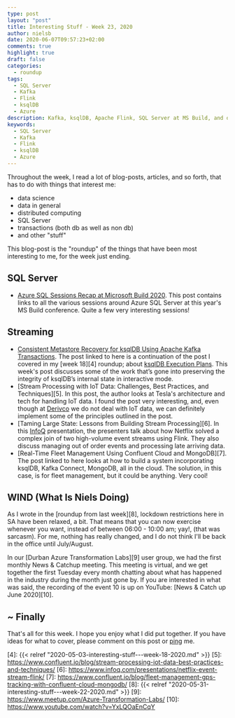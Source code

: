 ```yaml
---
type: post
layout: "post"
title: Interesting Stuff - Week 23, 2020
author: nielsb
date: 2020-06-07T09:57:23+02:00
comments: true
highlight: true
draft: false
categories:
  - roundup
tags:
  - SQL Server
  - Kafka
  - Flink
  - ksqlDB
  - Azure
description: Kafka, ksqlDB, Apache Flink, SQL Server at MS Build, and other interesting topics.
keywords:
  - SQL Server
  - Kafka
  - Flink
  - ksqlDB
  - Azure   
---
```


Throughout the week, I read a lot of blog-posts, articles, and so forth, that has to do with things that interest me:

* data science
* data in general
* distributed computing
* SQL Server
* transactions (both db as well as non db)
* and other "stuff"

This blog-post is the "roundup" of the things that have been most interesting to me, for the week just ending.

<!--more-->

## SQL Server

* [Azure SQL Sessions Recap at Microsoft Build 2020][1]. This post contains links to all the various sessions around Azure SQL Server at this year's MS Build conference. Quite a few very interesting sessions!

## Streaming

* [Consistent Metastore Recovery for ksqlDB Using Apache Kafka Transactions][2]. The post linked to here is a continuation of the post I covered in my [week 18][4] roundup; about [ksqlDB Execution Plans][3]. This week's post discusses some of the work that’s gone into preserving the integrity of ksqlDB’s internal state in interactive mode.
* [Stream Processing with IoT Data: Challenges, Best Practices, and Techniques][5]. In this post, the author looks at Tesla's architecture and tech for handling IoT data. I found the post very interesting, and, even though at [Derivco](/derivco) we do not deal with IoT data, we can definitely implement some of the principles outlined in the post.
* [Taming Large State: Lessons from Building Stream Processing][6]. In this [InfoQ][iq] presentation, the presenters talk about how Netflix solved a complex join of two high-volume event streams using Flink. They also discuss managing out of order events and processing late arriving data.
* [Real-Time Fleet Management Using Confluent Cloud and MongoDB][7]. The post linked to here looks at how to build a system incorporating ksqlDB, Kafka Connect, MongoDB, all in the cloud. The solution, in this case, is for fleet management, but it could be anything. Very cool!

## WIND (What Is Niels Doing)

As I wrote in the [roundup from last week][8], lockdown restrictions here in SA have been relaxed, a bit. That means that you can now exercise whenever you want, instead of between 06:00 - 10:00 am; yay!, (that was sarcasm). For me, nothing has really changed, and I do not think I'll be back in the office until July/August.

In our [Durban Azure Transformation Labs][9] user group, we had the first monthly News & Catchup meeting. This meeting is virtual, and we get together the first Tuesday every month chatting about what has happened in the industry during the month just gone by. If you are interested in what was said, the recording of the event 10 is up on YouTube: [News & Catch up June 2020][10].

## ~ Finally

That's all for this week. I hope you enjoy what I did put together. If you have ideas for what to cover, please comment on this post or [ping][ma] me.

[ma]: mailto:niels.it.berglund@gmail.com
[mp]: https://blog.acolyer.org
[iq]: https://www.infoq.com/
[ew]: http://sqlonice.com/
[re]: http://blog.revolutionanalytics.com
[sqsk]: https://www.sqlskills.com
[mdaveyblog]: https://mdavey.wordpress.com/
[charlblog]: https://charlla.com/

[jovpop]: https://twitter.com/JovanPop_MSFT
[bobw]: https://twitter.com/bobwardms
[revod]: https://twitter.com/revodavid
[lonny]: https://twitter.com/sqL_handLe
[ewtw]: https://twitter.com/sqlOnIce
[buckw]: https://twitter.com/BuckWoodyMSFT
[mattw]: https://twitter.com/matthewwarren
[murba]: https://twitter.com/muratdemirbas
[daveda]: https://twitter.com/davidthecoder
[adcol]: https://twitter.com/adriancolyer
[jesrod]: https://twitter.com/jrdothoughts
[tomaz]: https://twitter.com/tomaz_tsql
[dataart]: https://twitter.com/dataartisans
[luis]: https://twitter.com/luis_de_sousa
[benstop]: https://twitter.com/benstopford
[conflu]: https://twitter.com/confluentinc
[tylert]: https://twitter.com/tyler_treat
[andrewng]: https://twitter.com/AndrewYNg
[lawr]: https://twitter.com/bytezn
[jue]: https://twitter.com/b0rk
[yan]: https://twitter.com/theburningmonk
[danny]: https://twitter.com/g9yuayon
[rmoff]: https://twitter.com/rmoff
[ryansw]: https://twitter.com/ryanswanstrom
[pabloc]: https://twitter.com/pabloc_ds
[mklep]: https://twitter.com/martinkl
[mdavey]: https://twitter.com/matt_davey
[jboner]: https://twitter.com/jboner
[joeduff]: https://twitter.com/funcOfJoe
[charl]: https://twitter.com/charllamprecht
[dbricks]: https://twitter.com/databricks
[adsit]: https://twitter.com/SitnikAdam
[vicky]: https://twitter.com/vickyharp
[dscentral]: https://twitter.com/DataScienceCtrl
[natemc]: https://twitter.com/natemcmaster
[ads]: https://twitter.com/azuredatastudio
[travw]: https://twitter.com/radtravis
[emilk]: https://twitter.com/IsTheArchitect


[1]: https://techcommunity.microsoft.com/t5/azure-sql-database/azure-sql-sessions-recap-at-microsoft-build-2020/ba-p/1432139
[2]: https://www.confluent.io/blog/ksqldb-ensures-consistent-internal-state-reliability-recovery-using-kafka-transactions/
[3]: https://www.confluent.io/blog/building-ksqldb-event-streaming-database/
[4]: {{< relref "2020-05-03-interesting-stuff---week-18-2020.md" >}}
[5]: https://www.confluent.io/blog/stream-processing-iot-data-best-practices-and-techniques/
[6]: https://www.infoq.com/presentations/netflix-event-stream-flink/
[7]: https://www.confluent.io/blog/fleet-management-gps-tracking-with-confluent-cloud-mongodb/
[8]: {{< relref "2020-05-31-interesting-stuff---week-22-2020.md" >}}
[9]: https://www.meetup.com/Azure-Transformation-Labs/
[10]: https://www.youtube.com/watch?v=YxLQOaEnCqY
